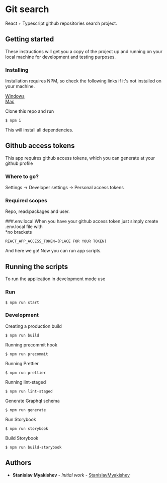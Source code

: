 # Git search

React + Typescript github repositories search project.

## Getting started

These instructions will get you a copy of the project up and running on your local machine for development and testing purposes.

### Installing
Installation requires NPM, so check the following links if it's not installed on your machine.

[Windows](https://phoenixnap.com/kb/install-node-js-npm-on-windows)
<br>
[Mac](https://treehouse.github.io/installation-guides/mac/node-mac.html)

Clone this repo and run

```shell script
$ npm i
```

This will install all dependencies.

## Github access tokens

This app requires github access tokens, which you can generate at your github profile

### Where to go?

Settings -> Developer settings -> Personal access tokens

### Required scopes

Repo, read:packages and user.

###.env.local
When you have your github access token just simply create .env.local file with
<br/>
*no brackets
```text
REACT_APP_ACCESS_TOKEN=(PLACE FOR YOUR TOKEN)
``` 

And here we go! Now you can run app scripts.

## Running the scripts
To run the application in development mode use 

### Run
 
```shell script
$ npm run start
```

### Development

Creating a production build
```shell script
$ npm run build
```

Running precommit hook
```shell script
$ npm run precommit
```

Running Prettier
```shell script
$ npm run prettier
``` 

Running lint-staged
```shell script
$ npm run lint-staged
``` 
Generate Graphql schema
```shell script
$ npm run generate
```

Run Storybook
```shell script
$ npm run storybook
```

Build Storybook
```shell script
$ npm run build-storybook
```

## Authors

* **Stanislav Myakishev** - *Initial work* - [StanislavMyakishev](https://github.com/StanislavMyakishev)

